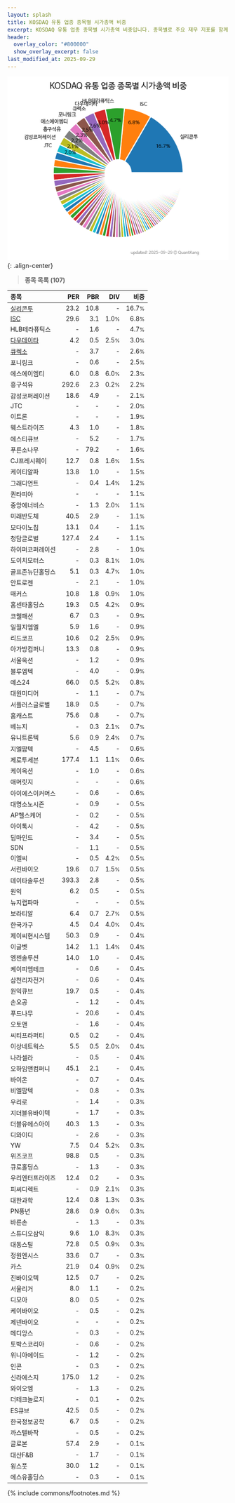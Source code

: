 ```yaml
---
layout: splash
title: KOSDAQ 유통 업종 종목별 시가총액 비중
excerpt: KOSDAQ 유통 업종 종목별 시가총액 비중입니다. 종목별로 주요 재무 지표를 함께 표시합니다.
header:
  overlay_color: "#800000"
  show_overlay_excerpt: false
last_modified_at: 2025-09-29
---
```



![KOSDAQ 유통 업종 종목별 시가총액 비중](/stats/sector/images/kosdaq_업종_유통_종목.png){: .align-center}


> **종목 목록 (107)**<a id="list"></a>

| **종목** | **PER** | **PBR** | **DIV** | **비중** |
| :------- | ------: | ------: | ------: | -------: |
| [실리콘투](/257720/) | 23.2 | 10.8 | - | 16.7<small>%</small> |
| [ISC](/095340/) | 29.6 | 3.1 | 1.0<small>%</small> | 6.8<small>%</small> |
| HLB테라퓨틱스 | - | 1.6 | - | 4.7<small>%</small> |
| [다우데이타](/032190/) | 4.2 | 0.5 | 2.5<small>%</small> | 3.0<small>%</small> |
| [큐렉소](/060280/) | - | 3.7 | - | 2.6<small>%</small> |
| 포니링크 | - | 0.6 | - | 2.5<small>%</small> |
| 에스에이엠티 | 6.0 | 0.8 | 6.0<small>%</small> | 2.3<small>%</small> |
| 흥구석유 | 292.6 | 2.3 | 0.2<small>%</small> | 2.2<small>%</small> |
| 감성코퍼레이션 | 18.6 | 4.9 | - | 2.1<small>%</small> |
| JTC | - | - | - | 2.0<small>%</small> |
| 이트론 | - | - | - | 1.9<small>%</small> |
| 웨스트라이즈 | 4.3 | 1.0 | - | 1.8<small>%</small> |
| 에스티큐브 | - | 5.2 | - | 1.7<small>%</small> |
| 푸른소나무 | - | 79.2 | - | 1.6<small>%</small> |
| CJ프레시웨이 | 12.7 | 0.8 | 1.6<small>%</small> | 1.5<small>%</small> |
| 케이티알파 | 13.8 | 1.0 | - | 1.5<small>%</small> |
| 그래디언트 | - | 0.4 | 1.4<small>%</small> | 1.2<small>%</small> |
| 퀀타피아 | - | - | - | 1.1<small>%</small> |
| 중앙에너비스 | - | 1.3 | 2.0<small>%</small> | 1.1<small>%</small> |
| 미래반도체 | 40.5 | 2.9 | - | 1.1<small>%</small> |
| 모다이노칩 | 13.1 | 0.4 | - | 1.1<small>%</small> |
| 청담글로벌 | 127.4 | 2.4 | - | 1.1<small>%</small> |
| 하이퍼코퍼레이션 | - | 2.8 | - | 1.0<small>%</small> |
| 도이치모터스 | - | 0.3 | 8.1<small>%</small> | 1.0<small>%</small> |
| 골프존뉴딘홀딩스 | 5.1 | 0.3 | 4.7<small>%</small> | 1.0<small>%</small> |
| 안트로젠 | - | 2.1 | - | 1.0<small>%</small> |
| 매커스 | 10.8 | 1.8 | 0.9<small>%</small> | 1.0<small>%</small> |
| 홈센타홀딩스 | 19.3 | 0.5 | 4.2<small>%</small> | 0.9<small>%</small> |
| 코웰패션 | 6.7 | 0.3 | - | 0.9<small>%</small> |
| 일월지엠엘 | 5.9 | 1.6 | - | 0.9<small>%</small> |
| 리드코프 | 10.6 | 0.2 | 2.5<small>%</small> | 0.9<small>%</small> |
| 아가방컴퍼니 | 13.3 | 0.8 | - | 0.9<small>%</small> |
| 서울옥션 | - | 1.2 | - | 0.9<small>%</small> |
| 블루엠텍 | - | 4.0 | - | 0.9<small>%</small> |
| 예스24 | 66.0 | 0.5 | 5.2<small>%</small> | 0.8<small>%</small> |
| 대원미디어 | - | 1.1 | - | 0.7<small>%</small> |
| 서플러스글로벌 | 18.9 | 0.5 | - | 0.7<small>%</small> |
| 홈캐스트 | 75.6 | 0.8 | - | 0.7<small>%</small> |
| 베뉴지 | - | 0.3 | 2.1<small>%</small> | 0.7<small>%</small> |
| 유니트론텍 | 5.6 | 0.9 | 2.4<small>%</small> | 0.7<small>%</small> |
| 지엘팜텍 | - | 4.5 | - | 0.6<small>%</small> |
| 제로투세븐 | 177.4 | 1.1 | 1.1<small>%</small> | 0.6<small>%</small> |
| 케이옥션 | - | 1.0 | - | 0.6<small>%</small> |
| 애머릿지 | - | - | - | 0.6<small>%</small> |
| 아이에스이커머스 | - | 0.6 | - | 0.6<small>%</small> |
| 대명소노시즌 | - | 0.9 | - | 0.5<small>%</small> |
| AP헬스케어 | - | 0.2 | - | 0.5<small>%</small> |
| 아이톡시 | - | 4.2 | - | 0.5<small>%</small> |
| 딥마인드 | - | 3.4 | - | 0.5<small>%</small> |
| SDN | - | 1.1 | - | 0.5<small>%</small> |
| 이엘씨 | - | 0.5 | 4.2<small>%</small> | 0.5<small>%</small> |
| 서린바이오 | 19.6 | 0.7 | 1.5<small>%</small> | 0.5<small>%</small> |
| 데이타솔루션 | 393.3 | 2.8 | - | 0.5<small>%</small> |
| 원익 | 6.2 | 0.5 | - | 0.5<small>%</small> |
| 뉴지랩파마 | - | - | - | 0.5<small>%</small> |
| 보라티알 | 6.4 | 0.7 | 2.7<small>%</small> | 0.5<small>%</small> |
| 한국가구 | 4.5 | 0.4 | 4.0<small>%</small> | 0.4<small>%</small> |
| 제이씨현시스템 | 50.3 | 0.9 | - | 0.4<small>%</small> |
| 이글벳 | 14.2 | 1.1 | 1.4<small>%</small> | 0.4<small>%</small> |
| 엠젠솔루션 | 14.0 | 1.0 | - | 0.4<small>%</small> |
| 케이피엠테크 | - | 0.6 | - | 0.4<small>%</small> |
| 삼천리자전거 | - | 0.6 | - | 0.4<small>%</small> |
| 원익큐브 | 19.7 | 0.5 | - | 0.4<small>%</small> |
| 손오공 | - | 1.2 | - | 0.4<small>%</small> |
| 푸드나무 | - | 20.6 | - | 0.4<small>%</small> |
| 오토앤 | - | 1.6 | - | 0.4<small>%</small> |
| 씨티프라퍼티 | 0.5 | 0.2 | - | 0.4<small>%</small> |
| 이상네트웍스 | 5.5 | 0.5 | 2.0<small>%</small> | 0.4<small>%</small> |
| 나라셀라 | - | 0.5 | - | 0.4<small>%</small> |
| 오하임앤컴퍼니 | 45.1 | 2.1 | - | 0.4<small>%</small> |
| 바이온 | - | 0.7 | - | 0.4<small>%</small> |
| 비엘팜텍 | - | 0.8 | - | 0.3<small>%</small> |
| 우리로 | - | 1.4 | - | 0.3<small>%</small> |
| 지더블유바이텍 | - | 1.7 | - | 0.3<small>%</small> |
| 더블유에스아이 | 40.3 | 1.3 | - | 0.3<small>%</small> |
| 디와이디 | - | 2.6 | - | 0.3<small>%</small> |
| YW | 7.5 | 0.4 | 5.2<small>%</small> | 0.3<small>%</small> |
| 위즈코프 | 98.8 | 0.5 | - | 0.3<small>%</small> |
| 큐로홀딩스 | - | 1.3 | - | 0.3<small>%</small> |
| 우리엔터프라이즈 | 12.4 | 0.2 | - | 0.3<small>%</small> |
| 피씨디렉트 | - | 0.9 | 2.1<small>%</small> | 0.3<small>%</small> |
| 대한과학 | 12.4 | 0.8 | 1.3<small>%</small> | 0.3<small>%</small> |
| PN풍년 | 28.6 | 0.9 | 0.6<small>%</small> | 0.3<small>%</small> |
| 바른손 | - | 1.3 | - | 0.3<small>%</small> |
| 스튜디오삼익 | 9.6 | 1.0 | 8.3<small>%</small> | 0.3<small>%</small> |
| 대동스틸 | 72.8 | 0.5 | 0.9<small>%</small> | 0.3<small>%</small> |
| 정원엔시스 | 33.6 | 0.7 | - | 0.3<small>%</small> |
| 카스 | 21.9 | 0.4 | 0.9<small>%</small> | 0.2<small>%</small> |
| 진바이오텍 | 12.5 | 0.7 | - | 0.2<small>%</small> |
| 서울리거 | 8.0 | 1.1 | - | 0.2<small>%</small> |
| 디모아 | 8.0 | 0.5 | - | 0.2<small>%</small> |
| 케이바이오 | - | 0.5 | - | 0.2<small>%</small> |
| 제넨바이오 | - | - | - | 0.2<small>%</small> |
| 메디앙스 | - | 0.3 | - | 0.2<small>%</small> |
| 토박스코리아 | - | 0.6 | - | 0.2<small>%</small> |
| 위니아에이드 | - | 1.2 | - | 0.2<small>%</small> |
| 인콘 | - | 0.3 | - | 0.2<small>%</small> |
| 신라에스지 | 175.0 | 1.2 | - | 0.2<small>%</small> |
| 와이오엠 | - | 1.3 | - | 0.2<small>%</small> |
| 더테크놀로지 | - | 0.1 | - | 0.2<small>%</small> |
| ES큐브 | 42.5 | 0.5 | - | 0.2<small>%</small> |
| 한국정보공학 | 6.7 | 0.5 | - | 0.2<small>%</small> |
| 까스텔바작 | - | 0.5 | - | 0.2<small>%</small> |
| 글로본 | 57.4 | 2.9 | - | 0.1<small>%</small> |
| 대산F&B | - | 1.7 | - | 0.1<small>%</small> |
| 윙스풋 | 30.0 | 1.2 | - | 0.1<small>%</small> |
| 에스유홀딩스 | - | 0.3 | - | 0.1<small>%</small> |

{% include commons/footnotes.md %}